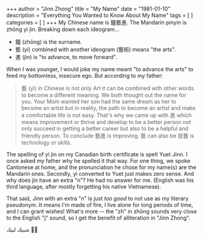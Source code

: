 +++
author = "Jinn Zhong"
title = "My Name"
date = "1981-01-10"
description = "Everything You Wanted to Know About My Name"
tags = [
]
categories = [
]
+++
My Chinese name is 鐘藝進. The Mandarin pinyin is zhōng yì jìn. Breaking down each ideogram...

* 鐘 (zhōng) is the surname.
* 藝 (yì) combined with another ideogram (藝術) means "the arts".
* 進 (jìn) is "to advance, to move forward".

When I was younger, I would joke my name meant "to advance the arts" to feed my bottomless, insecure ego. But according to my father:

> 藝 (yì) in Chinese is not only Art it can be combined with other words to become a different meaning. We both thought out the name for you. Your Mom wanted her son had the same dream as her to become an artist but in reality, the path to become an artist and make a comfortable life is not easy. That's why we came up with 進 which means improvement or thrive and develop to be a better person not only succeed in getting a better career but also to be a helpful and friendly person. To conclude 藝進 is improving. 藝 can also be 技藝 is technology or skills.

The spelling of yì jìn on my Canadian birth certificate is spelt Yuet Jinn. I once asked my father why he spelled it that way. For one thing, we spoke Cantonese at home, and the pronunciation he chose for my name(s) are the Mandarin ones. Secondly, yì converted to Yuet just makes zero sense. And why does jìn have an extra "n"? He had no answer for me. (English was his third language, after mostly forgetting his native Vietnamese).

That said, Jinn with an extra "n" is just _too good_ to not use as my literary pseudonym. It means I'm made of fire, I live alone for long periods of time, and I can grant wishes! What's more -- the "zh" in zhōng sounds very close to the English "j" sound, so I get the benefit of alliteration in "Jinn Zhong".

 شبيك لبيك :genie_man:

  

